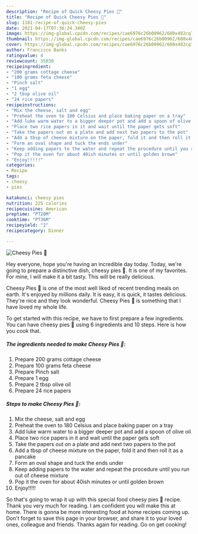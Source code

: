 ```yaml
---
description: "Recipe of Quick Cheesy Pies 🧀"
title: "Recipe of Quick Cheesy Pies 🧀"
slug: 1181-recipe-of-quick-cheesy-pies
date: 2021-04-17T07:36:24.340Z
image: https://img-global.cpcdn.com/recipes/cae6976c26b00962/680x482cq70/cheesy-pies-recipe-main-photo.jpg
thumbnail: https://img-global.cpcdn.com/recipes/cae6976c26b00962/680x482cq70/cheesy-pies-recipe-main-photo.jpg
cover: https://img-global.cpcdn.com/recipes/cae6976c26b00962/680x482cq70/cheesy-pies-recipe-main-photo.jpg
author: Francisco Banks
ratingvalue: 4
reviewcount: 35030
recipeingredient:
- "200 grams cottage cheese"
- "100 grams feta cheese"
- "Pinch salt"
- "1 egg"
- "2 tbsp olive oil"
- "24 rice papers"
recipeinstructions:
- "Mix the cheese, salt and egg"
- "Preheat the oven to 180 Celsius and place baking paper on a tray"
- "Add luke warm water to a bigger deeper pot and add a spoon of olive oil"
- "Place two rice papers in it and wait until the paper gets soft"
- "Take the papers out on a plate and add next two papers to the pot"
- "Add a tbsp of cheese mixture on the paper, fold it and then roll it as a pancake"
- "Form an oval shape and tuck the ends under"
- "Keep adding papers to the water and repeat the procedure until you run out of cheese mixture"
- "Pop it the oven for about 40ish minutes or until golden brown"
- "Enjoy!!!!!"
categories:
- Recipe
tags:
- cheesy
- pies

katakunci: cheesy pies 
nutrition: 225 calories
recipecuisine: American
preptime: "PT20M"
cooktime: "PT36M"
recipeyield: "2"
recipecategory: Dinner

---
```



![Cheesy Pies 🧀](https://img-global.cpcdn.com/recipes/cae6976c26b00962/680x482cq70/cheesy-pies-recipe-main-photo.jpg)

Hey everyone, hope you're having an incredible day today. Today, we're going to prepare a distinctive dish, cheesy pies 🧀. It is one of my favorites. For mine, I will make it a bit tasty. This will be really delicious.



Cheesy Pies 🧀 is one of the most well liked of recent trending meals on earth. It's enjoyed by millions daily. It is easy, it is quick, it tastes delicious. They're nice and they look wonderful. Cheesy Pies 🧀 is something that I have loved my whole life.


To get started with this recipe, we have to first prepare a few ingredients. You can have cheesy pies 🧀 using 6 ingredients and 10 steps. Here is how you cook that.

<!--inarticleads1-->

##### The ingredients needed to make Cheesy Pies 🧀:

1. Prepare 200 grams cottage cheese
1. Prepare 100 grams feta cheese
1. Prepare Pinch salt
1. Prepare 1 egg
1. Prepare 2 tbsp olive oil
1. Prepare 24 rice papers




<!--inarticleads2-->

##### Steps to make Cheesy Pies 🧀:

1. Mix the cheese, salt and egg
1. Preheat the oven to 180 Celsius and place baking paper on a tray
1. Add luke warm water to a bigger deeper pot and add a spoon of olive oil
1. Place two rice papers in it and wait until the paper gets soft
1. Take the papers out on a plate and add next two papers to the pot
1. Add a tbsp of cheese mixture on the paper, fold it and then roll it as a pancake
1. Form an oval shape and tuck the ends under
1. Keep adding papers to the water and repeat the procedure until you run out of cheese mixture
1. Pop it the oven for about 40ish minutes or until golden brown
1. Enjoy!!!!!




So that's going to wrap it up with this special food cheesy pies 🧀 recipe. Thank you very much for reading. I am confident you will make this at home. There is gonna be more interesting food at home recipes coming up. Don't forget to save this page in your browser, and share it to your loved ones, colleague and friends. Thanks again for reading. Go on get cooking!
